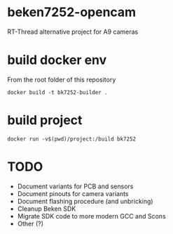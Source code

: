# beken7252-opencam
RT-Thread alternative project for A9 cameras


# build docker env

From the root folder of this repository

`docker build -t bk7252-builder . `


# build project

`docker run -v$(pwd)/project:/build bk7252`

# TODO

- Document variants for PCB and sensors
- Document pinouts for camera variants
- Document flashing procedure (and unbricking)
- Cleanup Beken SDK
- Migrate SDK code to more modern GCC and Scons
- Other (?)

